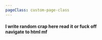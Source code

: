 ```yaml
---
pageClass: custom-page-class
---
```




<h4>
    I write random crap here read it or fuck off <br>
    navigate to html mf
</h4>
